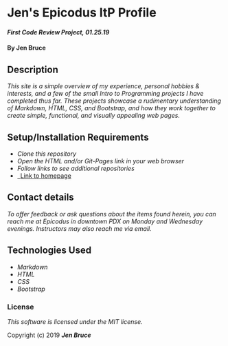 # Jen's Epicodus ItP Profile

#### _First Code Review Project, 01.25.19_

#### By **Jen Bruce**

## Description

_This site is a simple overview of my experience, personal hobbies & interests, and a few of the small Intro to Programming projects I have completed thus far. These projects showcase a rudimentary understanding of Markdown, HTML, CSS, and Bootstrap, and how they work together to create simple, functional, and visually appealing web pages._

## Setup/Installation Requirements

* _Clone this repository_
* _Open the HTML and/or Git-Pages link in your web browser_
* _Follow links to see additional repositories_
* _[Link to homepage](https://ampersnad.github.io/code-review-1/)


## Contact details

_To offer feedback or ask questions about the items found herein, you can reach me at Epicodus in downtown PDX on Monday and Wednesday evenings. Instructors may also reach me via email._

## Technologies Used

* _Markdown_
* _HTML_
* _CSS_
* _Bootstrap_

### License

*This software is licensed under the MIT license.*

Copyright (c) 2019 **_Jen Bruce_**